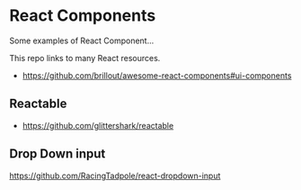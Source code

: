 # React Components

Some examples of React Component...

This repo links to many React resources. 

- https://github.com/brillout/awesome-react-components#ui-components

## Reactable

- https://github.com/glittershark/reactable


## Drop Down input

https://github.com/RacingTadpole/react-dropdown-input
